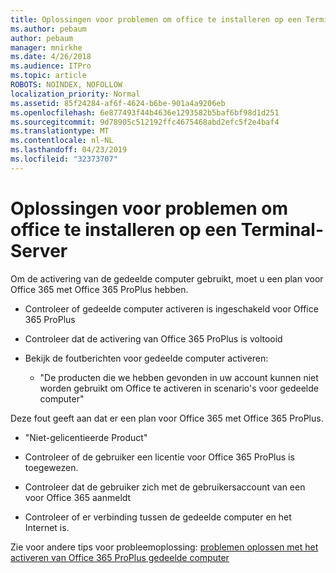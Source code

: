 ```yaml
---
title: Oplossingen voor problemen om office te installeren op een Terminal-Server
ms.author: pebaum
author: pebaum
manager: mnirkhe
ms.date: 4/26/2018
ms.audience: ITPro
ms.topic: article
ROBOTS: NOINDEX, NOFOLLOW
localization_priority: Normal
ms.assetid: 85f24284-af6f-4624-b6be-901a4a9206eb
ms.openlocfilehash: 6e877493f44b4636e1293582b5baf6bf98d1d251
ms.sourcegitcommit: 9d78905c512192ffc4675468abd2efc5f2e4baf4
ms.translationtype: MT
ms.contentlocale: nl-NL
ms.lasthandoff: 04/23/2019
ms.locfileid: "32373707"
---
```

# <a name="solutions-for-issues-around-installing-office-on-a-terminal-server"></a>Oplossingen voor problemen om office te installeren op een Terminal-Server

Om de activering van de gedeelde computer gebruikt, moet u een plan voor Office 365 met Office 365 ProPlus hebben.
  
- Controleer of gedeelde computer activeren is ingeschakeld voor Office 365 ProPlus
    
- Controleer dat de activering van Office 365 ProPlus is voltooid
    
- Bekijk de foutberichten voor gedeelde computer activeren:
    
  - "De producten die we hebben gevonden in uw account kunnen niet worden gebruikt om Office te activeren in scenario's voor gedeelde computer"
  
Deze fout geeft aan dat er een plan voor Office 365 met Office 365 ProPlus.
    
  - "Niet-gelicentieerde Product"
    
  - Controleer of de gebruiker een licentie voor Office 365 ProPlus is toegewezen.
    
  - Controleer dat de gebruiker zich met de gebruikersaccount van een voor Office 365 aanmeldt
    
  - Controleer of er verbinding tussen de gedeelde computer en het Internet is.
    
Zie voor andere tips voor probleemoplossing: [problemen oplossen met het activeren van Office 365 ProPlus gedeelde computer](https://docs.microsoft.com/DeployOffice/troubleshoot-issues-with-shared-computer-activation-for-office-365-proplus)
  

